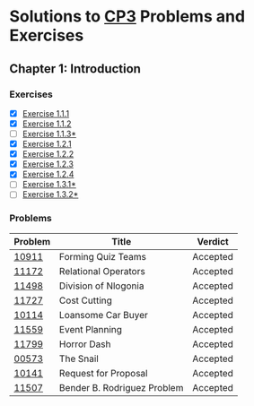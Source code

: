 # Solutions to [CP3](https://cpbook.net/) Problems and Exercises

## Chapter 1: Introduction

### Exercises

- [x] [Exercise 1.1.1](https://github.com/kantuni/CP3/tree/master/Chapter%201/Exercise%201.1.1)
- [x] [Exercise 1.1.2](https://github.com/kantuni/CP3/blob/master/Chapter%201/Exercise%201.1.2)
- [ ] [Exercise 1.1.3*](https://github.com/kantuni/CP3/blob/master/Chapter%201/Exercise%201.1.3)
- [x] [Exercise 1.2.1](https://github.com/kantuni/CP3/blob/master/Chapter%201/Exercise%201.2.1)
- [x] [Exercise 1.2.2](https://github.com/kantuni/CP3/blob/master/Chapter%201/Exercise%201.2.2)
- [x] [Exercise 1.2.3](https://github.com/kantuni/CP3/blob/master/Chapter%201/Exercise%201.2.3)
- [x] [Exercise 1.2.4](https://github.com/kantuni/CP3/blob/master/Chapter%201/Exercise%201.2.4)
- [ ] [Exercise 1.3.1*](https://github.com/kantuni/CP3/tree/master/Chapter%201/Exercise%201.3.1)
- [ ] [Exercise 1.3.2*](https://github.com/kantuni/CP3/tree/master/Chapter%201/Exercise%201.3.2)

### Problems

| Problem                                                   | Title                       | Verdict  |
| --------------------------------------------------------- | --------------------------- | -------- |
| [10911](https://github.com/kantuni/UVa/tree/master/10911) | Forming Quiz Teams          | Accepted |
| [11172](https://github.com/kantuni/UVa/tree/master/11172) | Relational Operators        | Accepted |
| [11498](https://github.com/kantuni/UVa/tree/master/11498) | Division of Nlogonia        | Accepted |
| [11727](https://github.com/kantuni/UVa/tree/master/11727) | Cost Cutting                | Accepted |
| [10114](https://github.com/kantuni/UVa/tree/master/10114) | Loansome Car Buyer          | Accepted |
| [11559](https://github.com/kantuni/UVa/tree/master/11559) | Event Planning              | Accepted |
| [11799](https://github.com/kantuni/UVa/tree/master/11799) | Horror Dash                 | Accepted |
| [00573](https://github.com/kantuni/UVa/tree/master/11799) | The Snail                   | Accepted |
| [10141](https://github.com/kantuni/UVa/tree/master/10141) | Request for Proposal        | Accepted |
| [11507](https://github.com/kantuni/UVa/tree/master/11507) | Bender B. Rodriguez Problem | Accepted |

